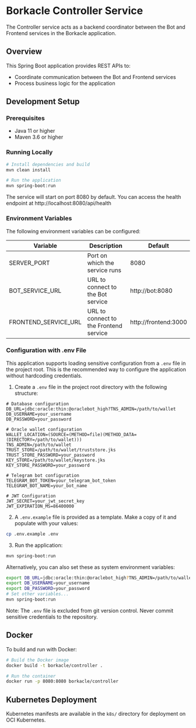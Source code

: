 # Borkacle Controller Service

The Controller service acts as a backend coordinator between the Bot and Frontend services in the Borkacle application.

## Overview

This Spring Boot application provides REST APIs to:
- Coordinate communication between the Bot and Frontend services
- Process business logic for the application

## Development Setup

### Prerequisites
- Java 11 or higher
- Maven 3.6 or higher

### Running Locally

```bash
# Install dependencies and build
mvn clean install

# Run the application
mvn spring-boot:run
```

The service will start on port 8080 by default. You can access the health endpoint at http://localhost:8080/api/health

### Environment Variables

The following environment variables can be configured:

| Variable | Description | Default |
|----------|-------------|---------|
| SERVER_PORT | Port on which the service runs | 8080 |
| BOT_SERVICE_URL | URL to connect to the Bot service | http://bot:8080 |
| FRONTEND_SERVICE_URL | URL to connect to the Frontend service | http://frontend:3000 |

### Configuration with .env File

This application supports loading sensitive configuration from a `.env` file in the project root. This is the recommended way to configure the application without hardcoding credentials.

1. Create a `.env` file in the project root directory with the following structure:
```
# Database configuration
DB_URL=jdbc:oracle:thin:@oraclebot_high?TNS_ADMIN=/path/to/wallet
DB_USERNAME=your_username
DB_PASSWORD=your_password

# Oracle wallet configuration
WALLET_LOCATION=(SOURCE=(METHOD=file)(METHOD_DATA=(DIRECTORY=/path/to/wallet)))
TNS_ADMIN=/path/to/wallet
TRUST_STORE=/path/to/wallet/truststore.jks
TRUST_STORE_PASSWORD=your_password
KEY_STORE=/path/to/wallet/keystore.jks
KEY_STORE_PASSWORD=your_password

# Telegram bot configuration
TELEGRAM_BOT_TOKEN=your_telegram_bot_token
TELEGRAM_BOT_NAME=your_bot_name

# JWT Configuration
JWT_SECRET=your_jwt_secret_key
JWT_EXPIRATION_MS=86400000
```

2. A `.env.example` file is provided as a template. Make a copy of it and populate with your values:
```bash
cp .env.example .env
```

3. Run the application:
```bash
mvn spring-boot:run
```

Alternatively, you can also set these as system environment variables:

```bash
export DB_URL=jdbc:oracle:thin:@oraclebot_high?TNS_ADMIN=/path/to/wallet
export DB_USERNAME=your_username
export DB_PASSWORD=your_password
# Set other variables...
mvn spring-boot:run
```

Note: The `.env` file is excluded from git version control. Never commit sensitive credentials to the repository.

## Docker

To build and run with Docker:

```bash
# Build the Docker image
docker build -t borkacle/controller .

# Run the container
docker run -p 8080:8080 borkacle/controller
```

## Kubernetes Deployment

Kubernetes manifests are available in the `k8s/` directory for deployment on OCI Kubernetes. 